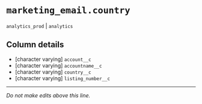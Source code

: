 # `marketing_email.country`
`analytics_prod` | `analytics`

## Column details
* [character varying] `account__c`
* [character varying] `accountname__c`
* [character varying] `country__c`
* [character varying] `listing_number__c`

-------------------------------------------------------------------------------
*Do not make edits above this line.*
